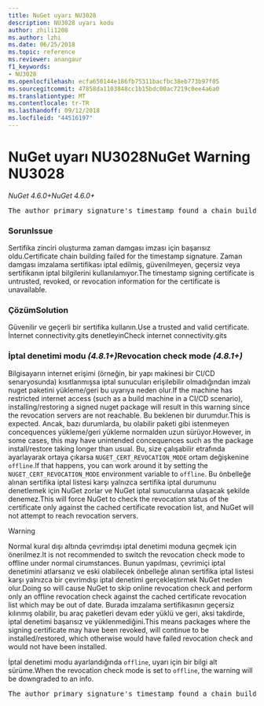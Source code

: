 ```yaml
---
title: NuGet uyarı NU3028
description: NU3028 uyarı kodu
author: zhili1208
ms.author: lzhi
ms.date: 06/25/2018
ms.topic: reference
ms.reviewer: anangaur
f1_keywords:
- NU3028
ms.openlocfilehash: ecfa650144e186fb75311bacfbc38eb773b97f05
ms.sourcegitcommit: 47858da1103848cc1b15bdc00ac7219c0ee4a6a0
ms.translationtype: MT
ms.contentlocale: tr-TR
ms.lasthandoff: 09/12/2018
ms.locfileid: "44516197"
---
```

# <a name="nuget-warning-nu3028"></a><span data-ttu-id="e4df4-103">NuGet uyarı NU3028</span><span class="sxs-lookup"><span data-stu-id="e4df4-103">NuGet Warning NU3028</span></span>

<span data-ttu-id="e4df4-104">*NuGet 4.6.0+*</span><span class="sxs-lookup"><span data-stu-id="e4df4-104">*NuGet 4.6.0+*</span></span>

<pre>The author primary signature's timestamp found a chain building issue: The revocation function was unable to check revocation because the revocation server could not be reached. For more information, visit https://aka.ms/certificateRevocationMode</pre>

### <a name="issue"></a><span data-ttu-id="e4df4-105">Sorun</span><span class="sxs-lookup"><span data-stu-id="e4df4-105">Issue</span></span>
<span data-ttu-id="e4df4-106">Sertifika zinciri oluşturma zaman damgası imzası için başarısız oldu.</span><span class="sxs-lookup"><span data-stu-id="e4df4-106">Certificate chain building failed for the timestamp signature.</span></span> <span data-ttu-id="e4df4-107">Zaman damgası imzalama sertifikası iptal edilmiş, güvenilmeyen, geçersiz veya sertifikanın iptal bilgilerini kullanılamıyor.</span><span class="sxs-lookup"><span data-stu-id="e4df4-107">The timestamp signing certificate is untrusted, revoked, or revocation information for the certificate is unavailable.</span></span>

### <a name="solution"></a><span data-ttu-id="e4df4-108">Çözüm</span><span class="sxs-lookup"><span data-stu-id="e4df4-108">Solution</span></span>
<span data-ttu-id="e4df4-109">Güvenilir ve geçerli bir sertifika kullanın.</span><span class="sxs-lookup"><span data-stu-id="e4df4-109">Use a trusted and valid certificate.</span></span> <span data-ttu-id="e4df4-110">İnternet connectivity.gits denetleyin</span><span class="sxs-lookup"><span data-stu-id="e4df4-110">Check internet connectivity.gits</span></span>

### <a name="revocation-check-mode-481"></a><span data-ttu-id="e4df4-111">İptal denetimi modu *(4.8.1+)*</span><span class="sxs-lookup"><span data-stu-id="e4df4-111">Revocation check mode *(4.8.1+)*</span></span>
<span data-ttu-id="e4df4-112">Bilgisayarın internet erişimi (örneğin, bir yapı makinesi bir CI/CD senaryosunda) kısıtlanmışsa iptal sunucuları erişilebilir olmadığından imzalı nuget paketini yükleme/geri bu uyarıya neden olur.</span><span class="sxs-lookup"><span data-stu-id="e4df4-112">If the machine has restricted internet access (such as a build machine in a CI/CD scenario), installing/restoring a signed nuget package will result in this warning since the revocation servers are not reachable.</span></span> <span data-ttu-id="e4df4-113">Bu beklenen bir durumdur.</span><span class="sxs-lookup"><span data-stu-id="e4df4-113">This is expected.</span></span>
<span data-ttu-id="e4df4-114">Ancak, bazı durumlarda, bu olabilir paketi gibi istenmeyen concequences yükleme/geri yükleme normalden uzun sürüyor.</span><span class="sxs-lookup"><span data-stu-id="e4df4-114">However, in some cases, this may have unintended concequences such as the package install/restore taking longer than usual.</span></span> <span data-ttu-id="e4df4-115">Bu, size çalışabilir etrafında ayarlayarak ortaya çıkarsa `NUGET_CERT_REVOCATION_MODE` ortam değişkenine `offline`.</span><span class="sxs-lookup"><span data-stu-id="e4df4-115">If that happens, you can work around it by setting the `NUGET_CERT_REVOCATION_MODE` environment variable to `offline`.</span></span> <span data-ttu-id="e4df4-116">Bu önbelleğe alınan sertifika iptal listesi karşı yalnızca sertifika iptal durumunu denetlemek için NuGet zorlar ve NuGet iptal sunucularına ulaşacak şekilde denemez.</span><span class="sxs-lookup"><span data-stu-id="e4df4-116">This will force NuGet to check the revocation status of the certificate only against the cached certificate revocation list, and NuGet will not attempt to reach revocation servers.</span></span>

> [!Warning]
> <span data-ttu-id="e4df4-117">Normal kural dışı altında çevrimdışı iptal denetimi moduna geçmek için önerilmez.</span><span class="sxs-lookup"><span data-stu-id="e4df4-117">It is not recommended to switch the revocation check mode to offline under normal cirumstances.</span></span> <span data-ttu-id="e4df4-118">Bunun yapılması, çevrimiçi iptal denetimini atlarsanız ve eski olabilecek önbelleğe alınan sertifika iptal listesi karşı yalnızca bir çevrimdışı iptal denetimi gerçekleştirmek NuGet neden olur.</span><span class="sxs-lookup"><span data-stu-id="e4df4-118">Doing so will cause NuGet to skip online revocation check and perform only an offline revocation check against the cached certificate revocation list which may be out of date.</span></span> <span data-ttu-id="e4df4-119">Burada imzalama sertifikasının geçersiz kılınmış olabilir, bu araç paketleri devam eder yüklü ve geri, aksi takdirde, iptal denetimi başarısız ve yüklenmediğini.</span><span class="sxs-lookup"><span data-stu-id="e4df4-119">This means packages where the signing certificate may have been revoked, will continue to be installed/restored, which otherwise would have failed revocation check and would not have been installed.</span></span>

<span data-ttu-id="e4df4-120">İptal denetimi modu ayarlandığında `offline`, uyarı için bir bilgi alt sürüme.</span><span class="sxs-lookup"><span data-stu-id="e4df4-120">When the revocation check mode is set to `offline`, the warning will be downgraded to an info.</span></span>

<pre>The author primary signature's timestamp found a chain building issue: The revocation function was unable to check revocation because the certificate is not available in the cached certificate revocation list and NUGET_CERT_REVOCATION_MODE environment variable has been set to offline. For more information, visit https://aka.ms/certificateRevocationMode.</pre>
